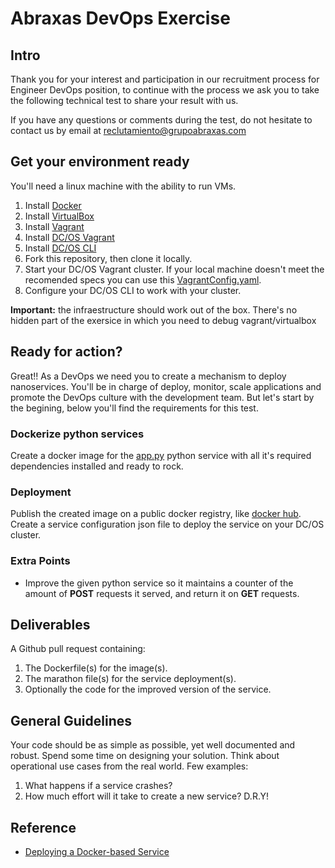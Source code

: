 # Abraxas DevOps Exercise

## Intro

Thank you for your interest and participation in our recruitment process for Engineer DevOps position, to continue with the process we ask you to take the following technical test to share your result with us.

If you have any questions or comments during the test, do not hesitate to contact us by email at reclutamiento@grupoabraxas.com

## Get your environment ready

You'll need a linux machine with the ability to run VMs.

1. Install [Docker](https://www.docker.com/)
2. Install [VirtualBox](https://www.virtualbox.org/wiki/Downloads)
3. Install [Vagrant](https://www.vagrantup.com/downloads.html)
4. Install [DC/OS Vagrant](https://github.com/dcos/dcos-vagrant)
5. Install [DC/OS CLI](https://github.com/dcos/dcos-cli)
6. Fork this repository, then clone it locally.
7. Start your DC/OS Vagrant cluster. If your local machine doesn't meet the recomended specs you can use this [VagrantConfig.yaml](VagrantConfig.yaml).
8. Configure your DC/OS CLI to work with your cluster.

**Important:** the infraestructure should work out of the box. There's no hidden part of the exersice in which you need to debug vagrant/virtualbox

## Ready for action?

Great!!
As a DevOps we need you to create a mechanism to deploy nanoservices. You'll be in charge of deploy, monitor, scale applications and promote the DevOps culture with the development team. But let's start by the begining, below you'll find the requirements for this test.

### Dockerize python services

Create a docker image for the [app.py](app.py) python service with all it's required dependencies installed and ready to rock.

### Deployment

Publish the created image on a public docker registry, like [docker hub](https://hub.docker.com/).  
Create a service configuration json file to deploy the service on your DC/OS cluster.

### Extra Points

- Improve the given python service so it maintains a counter of the amount of **POST** requests it served, and return it on **GET** requests.

## Deliverables

A Github pull request containing:

1. The Dockerfile(s) for the image(s).
2. The marathon file(s) for the service deployment(s).
3. Optionally the code for the improved version of the service.

## General Guidelines

Your code should be as simple as possible, yet well documented and robust.
Spend some time on designing your solution. Think about operational use cases from the real world. Few examples:

1. What happens if a service crashes?
2. How much effort will it take to create a new service? D.R.Y!

## Reference

- [Deploying a Docker-based Service](https://dcos.io/docs/1.10/deploying-services/creating-services/deploy-docker-app/)

